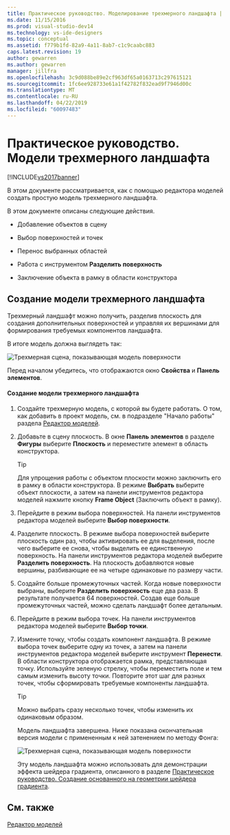 ```yaml
---
title: Практическое руководство. Моделирование трехмерного ландшафта | Документация Майкрософт
ms.date: 11/15/2016
ms.prod: visual-studio-dev14
ms.technology: vs-ide-designers
ms.topic: conceptual
ms.assetid: f779b1fd-82a9-4a11-8ab7-c1c9caabc883
caps.latest.revision: 19
author: gewarren
ms.author: gewarren
manager: jillfra
ms.openlocfilehash: 3c9d088be89e2cf963df65a0163713c297615121
ms.sourcegitcommit: 1fc6ee928733e61a1f42782f832ead9f7946d00c
ms.translationtype: MT
ms.contentlocale: ru-RU
ms.lasthandoff: 04/22/2019
ms.locfileid: "60097483"
---
```

# <a name="how-to-model-3-d-terrain"></a>Практическое руководство. Модели трехмерного ландшафта
[!INCLUDE[vs2017banner](../includes/vs2017banner.md)]

В этом документе рассматривается, как с помощью редактора моделей создать простую модель трехмерного ландшафта.  
  
 В этом документе описаны следующие действия.  
  
- Добавление объектов в сцену  
  
- Выбор поверхностей и точек  
  
- Перенос выбранных областей  
  
- Работа с инструментом **Разделить поверхность**  
  
- Заключение объекта в рамку в области конструктора  
  
## <a name="creating-a-3-d-terrain-model"></a>Создание модели трехмерного ландшафта  
 Трехмерный ландшафт можно получить, разделив плоскость для создания дополнительных поверхностей и управляя их вершинами для формирования требуемых компонентов ландшафта.  
  
 В итоге модель должна выглядеть так:  
  
 ![Трехмерная сцена, показывающая модель поверхности](../designers/media/digit-terrain-model.png "Digit-Terrain-Model")  
  
 Перед началом убедитесь, что отображаются окно **Свойства** и **Панель элементов**.  
  
#### <a name="to-create-a-3-d-terrain-model"></a>Создание модели трехмерного ландшафта  
  
1. Создайте трехмерную модель, с которой вы будете работать. О том, как добавить в проект модель, см. в подразделе "Начало работы" раздела [Редактор моделей](../designers/model-editor.md).  
  
2. Добавьте в сцену плоскость. В окне **Панель элементов** в разделе **Фигуры** выберите **Плоскость** и переместите элемент в область конструктора.  
  
   > [!TIP]
   >  Для упрощения работы с объектом плоскости можно заключить его в рамку в области конструктора. В режиме **Выбрать** выберите объект плоскости, а затем на панели инструментов редактора моделей нажмите кнопку **Frame Object** (Заключить объект в рамку).  
  
3. Перейдите в режим выбора поверхностей. На панели инструментов редактора моделей выберите **Выбор поверхности**.  
  
4. Разделите плоскость. В режиме выбора поверхностей выберите плоскость один раз, чтобы активировать ее для выделения, после чего выберите ее снова, чтобы выделить ее единственную поверхность. На панели инструментов редактора моделей выберите **Разделить поверхность**. На плоскость добавляются новые вершины, разбивающие ее на четыре одинаковые по размеру части.  
  
5. Создайте больше промежуточных частей. Когда новые поверхности выбраны, выберите **Разделить поверхность** еще два раза. В результате получается 64 поверхностей. Создав еще больше промежуточных частей, можно сделать ландшафт более детальным.  
  
6. Перейдите в режим выбора точек. На панели инструментов редактора моделей выберите **Выбор точки**.  
  
7. Измените точку, чтобы создать компонент ландшафта. В режиме выбора точек выберите одну из точек, а затем на панели инструментов редактора моделей выберите инструмент **Перенести**. В области конструктора отображается рамка, представляющая точку. Используйте зеленую стрелку, чтобы переместить поле и тем самым изменить высоту точки. Повторите этот шаг для разных точек, чтобы сформировать требуемые компоненты ландшафта.  
  
   > [!TIP]
   >  Можно выбрать сразу несколько точек, чтобы изменить их одинаковым образом.  
  
   Модель ландшафта завершена. Ниже показана окончательная версия модели с примененным к ней затенением по методу Фонга:  
  
   ![Трехмерная сцена, показывающая модель поверхности](../designers/media/digit-terrain-model.png "Digit-Terrain-Model")  
  
   Эту модель ландшафта можно использовать для демонстрации эффекта шейдера градиента, описанного в разделе [Практическое руководство. Создание основанного на геометрии шейдера градиента](../designers/how-to-create-a-geometry-based-gradient-shader.md).  
  
## <a name="see-also"></a>См. также  
 [Редактор моделей](../designers/model-editor.md)
